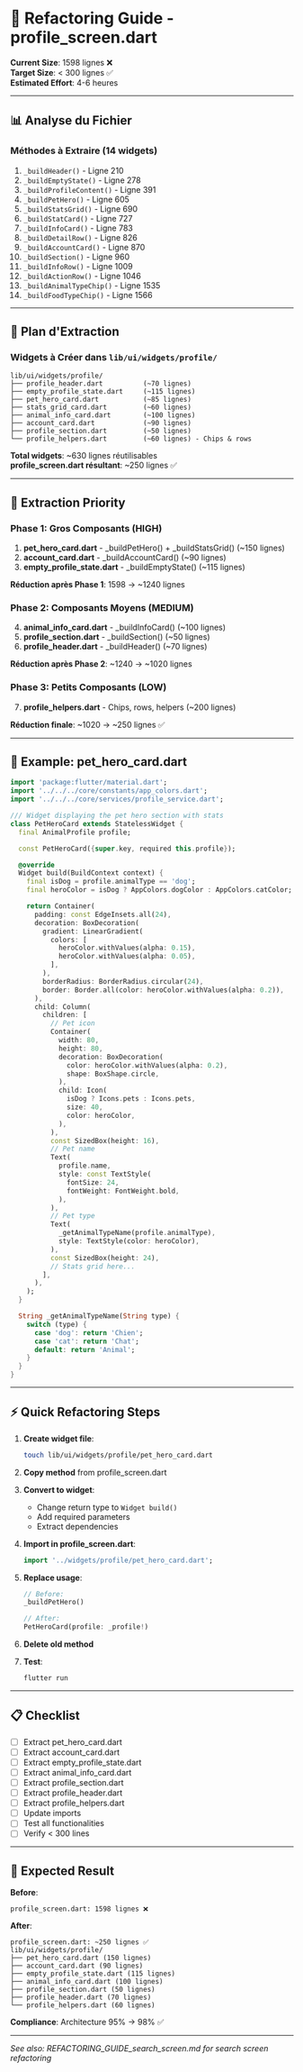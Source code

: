 # 🔧 Refactoring Guide - profile_screen.dart

**Current Size**: 1598 lignes ❌  
**Target Size**: < 300 lignes ✅  
**Estimated Effort**: 4-6 heures

---

## 📊 Analyse du Fichier

### Méthodes à Extraire (14 widgets)

1. `_buildHeader()` - Ligne 210
2. `_buildEmptyState()` - Ligne 278
3. `_buildProfileContent()` - Ligne 391
4. `_buildPetHero()` - Ligne 605
5. `_buildStatsGrid()` - Ligne 690
6. `_buildStatCard()` - Ligne 727
7. `_buildInfoCard()` - Ligne 783
8. `_buildDetailRow()` - Ligne 826
9. `_buildAccountCard()` - Ligne 870
10. `_buildSection()` - Ligne 960
11. `_buildInfoRow()` - Ligne 1009
12. `_buildActionRow()` - Ligne 1046
13. `_buildAnimalTypeChip()` - Ligne 1535
14. `_buildFoodTypeChip()` - Ligne 1566

---

## 🎯 Plan d'Extraction

### Widgets à Créer dans `lib/ui/widgets/profile/`

```
lib/ui/widgets/profile/
├── profile_header.dart          (~70 lignes)
├── empty_profile_state.dart     (~115 lignes)
├── pet_hero_card.dart           (~85 lignes)
├── stats_grid_card.dart         (~60 lignes)
├── animal_info_card.dart        (~100 lignes)
├── account_card.dart            (~90 lignes)
├── profile_section.dart         (~50 lignes)
└── profile_helpers.dart         (~60 lignes) - Chips & rows
```

**Total widgets**: ~630 lignes réutilisables  
**profile_screen.dart résultant**: ~250 lignes ✅

---

## 📝 Extraction Priority

### Phase 1: Gros Composants (HIGH)
1. **pet_hero_card.dart** - _buildPetHero() + _buildStatsGrid() (~150 lignes)
2. **account_card.dart** - _buildAccountCard() (~90 lignes)
3. **empty_profile_state.dart** - _buildEmptyState() (~115 lignes)

**Réduction après Phase 1**: 1598 → ~1240 lignes

### Phase 2: Composants Moyens (MEDIUM)
4. **animal_info_card.dart** - _buildInfoCard() (~100 lignes)
5. **profile_section.dart** - _buildSection() (~50 lignes)
6. **profile_header.dart** - _buildHeader() (~70 lignes)

**Réduction après Phase 2**: ~1240 → ~1020 lignes

### Phase 3: Petits Composants (LOW)
7. **profile_helpers.dart** - Chips, rows, helpers (~200 lignes)

**Réduction finale**: ~1020 → ~250 lignes ✅

---

## 🔨 Example: pet_hero_card.dart

```dart
import 'package:flutter/material.dart';
import '../../../core/constants/app_colors.dart';
import '../../../core/services/profile_service.dart';

/// Widget displaying the pet hero section with stats
class PetHeroCard extends StatelessWidget {
  final AnimalProfile profile;

  const PetHeroCard({super.key, required this.profile});

  @override
  Widget build(BuildContext context) {
    final isDog = profile.animalType == 'dog';
    final heroColor = isDog ? AppColors.dogColor : AppColors.catColor;

    return Container(
      padding: const EdgeInsets.all(24),
      decoration: BoxDecoration(
        gradient: LinearGradient(
          colors: [
            heroColor.withValues(alpha: 0.15),
            heroColor.withValues(alpha: 0.05),
          ],
        ),
        borderRadius: BorderRadius.circular(24),
        border: Border.all(color: heroColor.withValues(alpha: 0.2)),
      ),
      child: Column(
        children: [
          // Pet icon
          Container(
            width: 80,
            height: 80,
            decoration: BoxDecoration(
              color: heroColor.withValues(alpha: 0.2),
              shape: BoxShape.circle,
            ),
            child: Icon(
              isDog ? Icons.pets : Icons.pets,
              size: 40,
              color: heroColor,
            ),
          ),
          const SizedBox(height: 16),
          // Pet name
          Text(
            profile.name,
            style: const TextStyle(
              fontSize: 24,
              fontWeight: FontWeight.bold,
            ),
          ),
          // Pet type
          Text(
            _getAnimalTypeName(profile.animalType),
            style: TextStyle(color: heroColor),
          ),
          const SizedBox(height: 24),
          // Stats grid here...
        ],
      ),
    );
  }

  String _getAnimalTypeName(String type) {
    switch (type) {
      case 'dog': return 'Chien';
      case 'cat': return 'Chat';
      default: return 'Animal';
    }
  }
}
```

---

## ⚡ Quick Refactoring Steps

1. **Create widget file**:
   ```bash
   touch lib/ui/widgets/profile/pet_hero_card.dart
   ```

2. **Copy method** from profile_screen.dart

3. **Convert to widget**:
   - Change return type to `Widget build()`
   - Add required parameters
   - Extract dependencies

4. **Import in profile_screen.dart**:
   ```dart
   import '../widgets/profile/pet_hero_card.dart';
   ```

5. **Replace usage**:
   ```dart
   // Before:
   _buildPetHero()
   
   // After:
   PetHeroCard(profile: _profile!)
   ```

6. **Delete old method**

7. **Test**:
   ```bash
   flutter run
   ```

---

## 📋 Checklist

- [ ] Extract pet_hero_card.dart
- [ ] Extract account_card.dart
- [ ] Extract empty_profile_state.dart
- [ ] Extract animal_info_card.dart
- [ ] Extract profile_section.dart
- [ ] Extract profile_header.dart
- [ ] Extract profile_helpers.dart
- [ ] Update imports
- [ ] Test all functionalities
- [ ] Verify < 300 lines

---

## 🎯 Expected Result

**Before**:
```
profile_screen.dart: 1598 lignes ❌
```

**After**:
```
profile_screen.dart: ~250 lignes ✅
lib/ui/widgets/profile/
├── pet_hero_card.dart (150 lignes)
├── account_card.dart (90 lignes)
├── empty_profile_state.dart (115 lignes)
├── animal_info_card.dart (100 lignes)
├── profile_section.dart (50 lignes)
├── profile_header.dart (70 lignes)
└── profile_helpers.dart (60 lignes)
```

**Compliance**: Architecture 95% → 98% ✅

---

_See also: REFACTORING_GUIDE_search_screen.md for search screen refactoring_


